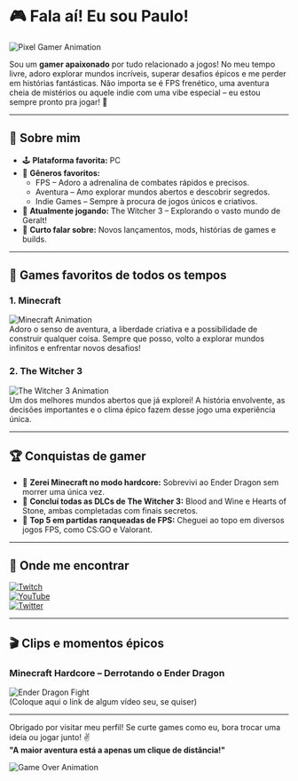 # 🎮 Fala aí! Eu sou Paulo!

![Pixel Gamer Animation](https://media.giphy.com/media/8fnBtqzvzcSzFe1ZMn/giphy.gif)

Sou um **gamer apaixonado** por tudo relacionado a jogos! No meu tempo livre, adoro explorar mundos incríveis, superar desafios épicos e me perder em histórias fantásticas. Não importa se é FPS frenético, uma aventura cheia de mistérios ou aquele indie com uma vibe especial – eu estou sempre pronto pra jogar! 🎯

---

## 👾 Sobre mim
- 🕹️ **Plataforma favorita:** PC  
- 🌟 **Gêneros favoritos:**  
  - FPS – Adoro a adrenalina de combates rápidos e precisos.  
  - Aventura – Amo explorar mundos abertos e descobrir segredos.  
  - Indie Games – Sempre à procura de jogos únicos e criativos.  
- 🚀 **Atualmente jogando:** The Witcher 3 – Explorando o vasto mundo de Geralt!  
- 💬 **Curto falar sobre:** Novos lançamentos, mods, histórias de games e builds.

---

## 🎯 Games favoritos de todos os tempos
### **1. Minecraft**
![Minecraft Animation](https://media.giphy.com/media/kHSj4YWYCmTz4mxGzN/giphy.gif)  
Adoro o senso de aventura, a liberdade criativa e a possibilidade de construir qualquer coisa. Sempre que posso, volto a explorar mundos infinitos e enfrentar novos desafios!

### **2. The Witcher 3**
![The Witcher 3 Animation](https://media.giphy.com/media/IeRdg7LPr1RrDgHfH6/giphy.gif)  
Um dos melhores mundos abertos que já explorei! A história envolvente, as decisões importantes e o clima épico fazem desse jogo uma experiência única.

---

## 🏆 Conquistas de gamer
- 🏅 **Zerei Minecraft no modo hardcore:** Sobrevivi ao Ender Dragon sem morrer uma única vez.  
- 🏅 **Concluí todas as DLCs de The Witcher 3:** Blood and Wine e Hearts of Stone, ambas completadas com finais secretos.  
- 🏅 **Top 5 em partidas ranqueadas de FPS:** Cheguei ao topo em diversos jogos FPS, como CS:GO e Valorant.

---

## 🔗 Onde me encontrar
[![Twitch](https://img.shields.io/badge/Twitch-9146FF?style=for-the-badge&logo=twitch&logoColor=white)](https://twitch.tv/seu-usuario)  
[![YouTube](https://img.shields.io/badge/YouTube-FF0000?style=for-the-badge&logo=youtube&logoColor=white)](https://youtube.com/seu-usuario)  
[![Twitter](https://img.shields.io/badge/Twitter-1DA1F2?style=for-the-badge&logo=twitter&logoColor=white)](https://twitter.com/seu-usuario)  

---

## 🎬 Clips e momentos épicos
### **Minecraft Hardcore – Derrotando o Ender Dragon**
![Ender Dragon Fight](https://media.giphy.com/media/l1J9IqGGCUH5ahP1q/giphy.gif)  
(Coloque aqui o link de algum vídeo seu, se quiser)

---

Obrigado por visitar meu perfil! Se curte games como eu, bora trocar uma ideia ou jogar junto! ✌️  
**"A maior aventura está a apenas um clique de distância!"**

![Game Over Animation](https://media.giphy.com/media/l4FGJzkWP5ZYW9p20/giphy.gif)
